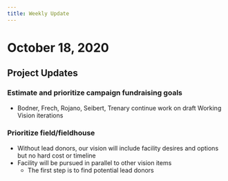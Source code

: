 ```yaml
---
title: Weekly Update
---
```

# October 18, 2020

## Project Updates
### Estimate and prioritize campaign fundraising goals
- Bodner, Frech, Rojano, Seibert, Trenary continue work on draft Working Vision iterations

### Prioritize field/fieldhouse
- Without lead donors, our vision will include facility desires and options but no hard cost or timeline
- Facility will be pursued in parallel to other vision items
    - The first step is to find potential lead donors
